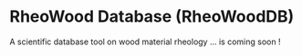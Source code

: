 # RheoWood Database (RheoWoodDB)
A scientific database tool on wood material rheology ... is coming soon !
